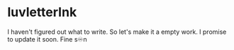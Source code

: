 # luvletterInk
I haven't figured out what to write. So let's make it a empty work.
I promise to update it soon.
Fine s♾️n